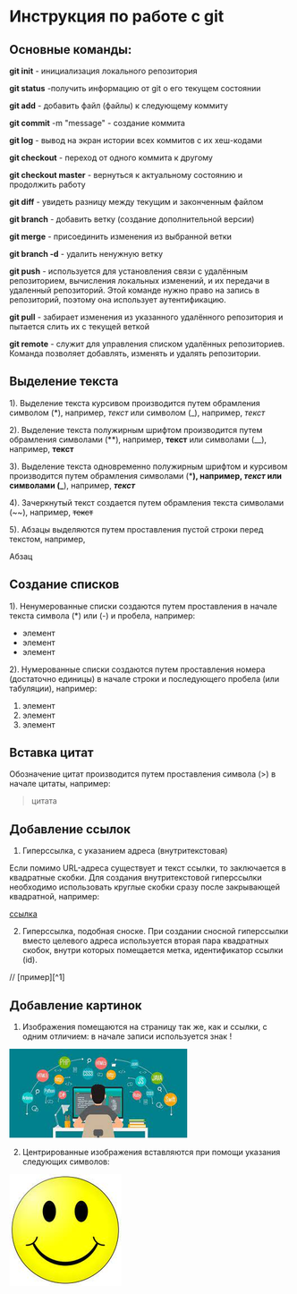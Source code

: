 # Инструкция по работе с git

## Основные команды:

**git init** - инициализация локального репозитория

**git status** -получить информацию от git о его текущем состоянии

**git add** - добавить файл (файлы) к следующему коммиту

**git commit** -m "message" - создание коммита

**git log** - вывод на экран истории всех коммитов с их хеш-кодами

**git checkout** - переход от одного коммита к другому

**git checkout master** - вернуться к актуальному состоянию и продолжить работу

**git diff** - увидеть разницу между текущим и законченным файлом

**git branch** - добавить ветку (создание дополнительной версии)

**git merge** - присоединить изменения из выбранной ветки

**git branch -d** - удалить ненужную ветку

**git push** - используется для установления связи с удалённым репозиторием, вычисления локальных изменений, и их передачи в удаленный репозиторий. Этой команде нужно право на запись в репозиторий, поэтому она использует аутентификацию.

**git pull** - забирает изменения из указанного удалённого репозитория и пытается слить их с текущей веткой

**git remote** - служит для управления списком удалённых репозиториев. Команда позволяет добавлять, изменять и удалять репозитории.

## Выделение текста

1). Выделение текста курсивом производится путем обрамления символом (*), например, *текст*
или символом (_), например, _текст_

2). Выделение текста полужирным шрифтом производится путем обрамления символами (**),
например, **текст**
или символами (__), например, __текст__

3). Выделение текста одновременно полужирным шрифтом и курсивом производится путем обрамления символами (***), 
например, ***текст*** или символами (_**), например, _**текст**_

4). Зачеркнутый текст создается путем обрамления текста символами (~~), например,
~~текст~~

5). Абзацы выделяются путем проставления пустой строки перед текстом, например,

Абзац

## Создание списков

1). Ненумерованные списки создаются путем проставления в начале текста символа (*) или (-) и пробела, например:

* элемент 
* элемент
* элемент

2). Нумерованные списки создаются путем проставления номера (достаточно единицы) в начале строки и последующего пробела (или табуляции), например:

1.    элемент
1.    элемент
1.    элемент

## Вставка цитат

Обозначение цитат производится путем проставления символа (>) в начале цитаты, например:
> цитата

## Добавление ссылок

1) Гиперссылка, c указанием адреса (внутритекстовая)

Если помимо URL-адреса существует и текст ссылки, то заключается в квадратные скобки. Для создания внутритекстовой гиперссылки необходимо использовать круглые скобки сразу после закрывающей квадратной, например:

  [ссылка](http://google.com/)

2) Гиперссылка, подобная сноске.
При создании сносной гиперссылки вместо целевого адреса используется вторая пара квадратных скобок, внутри которых помещается метка, идентификатор ссылки (id).

//
[пример][^1]

## Добавление картинок

1) Изображения помещаются на страницу так же, как и ссылки, с одним отличием: в начале записи используется знак !

![Programmer](/Programmer.jpg)

2) Центрированные изображения вставляются при помощи указания следующих символов:

![display:block;margin:auto|](/Smile.jpg)
